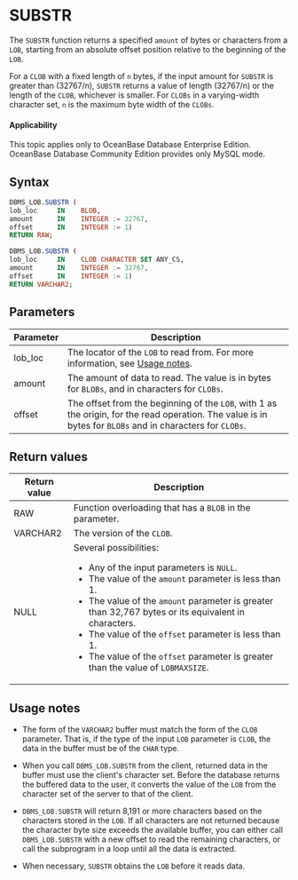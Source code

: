 SUBSTR
===========================

The `SUBSTR` function returns a specified `amount` of bytes or characters from a `LOB`, starting from an absolute offset position relative to the beginning of the `LOB`.

For a `CLOB` with a fixed length of `n` bytes, if the input amount for `SUBSTR` is greater than (32767/n), `SUBSTR` returns a value of length (32767/n) or the length of the `CLOB`, whichever is smaller. For `CLOBs` in a varying-width character set, `n` is the maximum byte width of the `CLOBs`.

<main id="notice" >
    <h4>Applicability</h4>
    <p>This topic applies only to OceanBase Database Enterprise Edition. OceanBase Database Community Edition provides only MySQL mode. </p>
  </main>

Syntax
-----------

```sql
DBMS_LOB.SUBSTR (
lob_loc     IN    BLOB,
amount      IN    INTEGER := 32767,
offset      IN    INTEGER := 1)
RETURN RAW;

DBMS_LOB.SUBSTR (
lob_loc     IN    CLOB CHARACTER SET ANY_CS,
amount      IN    INTEGER := 32767,
offset      IN    INTEGER := 1)
RETURN VARCHAR2;
```



Parameters
-------------



| **Parameter** | **Description**                                                                                                                                            |
|---------------|------------------------------------------------------------------------------------------------------------------------------------------------------------|
| lob_loc       | The locator of the `LOB` to read from. For more information, see [Usage notes](../9300.dbms-lob-oracle/100.dbms-lob-overview-oracle.md).                                             |
| amount        | The amount of data to read. The value is in bytes for `BLOBs`, and in characters for `CLOBs`.                                                              |
| offset        | The offset from the beginning of the `LOB`, with 1 as the origin, for the read operation. The value is in bytes for `BLOBs` and in characters for `CLOBs`. |



Return values
------------



| **Return value** | **Description**                                                                                                                                                                                                                                                                                                                                                                                                            |
|------------------|----------------------------------------------------------------------------------------------------------------------------------------------------------------------------------------------------------------------------------------------------------------------------------------------------------------------------------------------------------------------------------------------------------------------------|
| RAW              | Function overloading that has a `BLOB` in the parameter.                                                                                                                                                                                                                                                                                                                                                                   |
| VARCHAR2         | The version of the `CLOB`.                                                                                                                                                                                                                                                                                                                                                                                                 |
| NULL             | Several possibilities: <ul><li> Any of the input parameters is `NULL`.   </li><li> The value of the `amount` parameter is less than 1.   </li><li> The value of the `amount` parameter is greater than 32,767 bytes or its equivalent in characters.   </li><li> The value of the `offset` parameter is less than 1.   </li><li> The value of the `offset` parameter is greater than the value of `LOBMAXSIZE`. </li></ul> |



Usage notes
-------------

* The form of the `VARCHAR2` buffer must match the form of the `CLOB` parameter. That is, if the type of the input `LOB` parameter is `CLOB`, the data in the buffer must be of the `CHAR` type.



* When you call `DBMS_LOB.SUBSTR` from the client, returned data in the buffer must use the client's character set. Before the database returns the buffered data to the user, it converts the value of the `LOB` from the character set of the server to that of the client.



* `DBMS_LOB.SUBSTR` will return 8,191 or more characters based on the characters stored in the `LOB`. If all characters are not returned because the character byte size exceeds the available buffer, you can either call `DBMS_LOB.SUBSTR` with a new offset to read the remaining characters, or call the subprogram in a loop until all the data is extracted.



* When necessary, `SUBSTR` obtains the `LOB` before it reads data.





